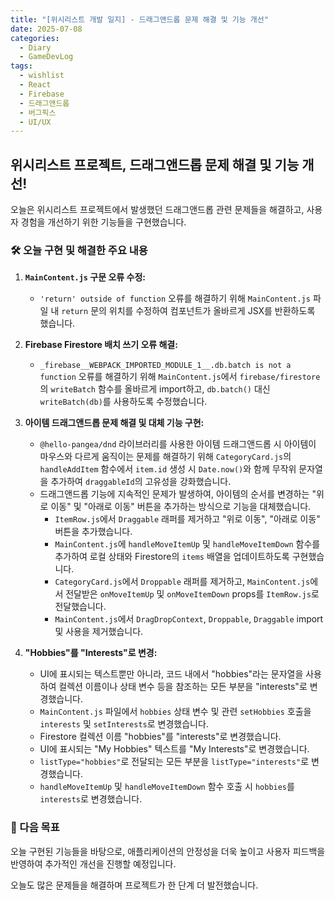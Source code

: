 ```yaml
---
title: "[위시리스트 개발 일지] - 드래그앤드롭 문제 해결 및 기능 개선"
date: 2025-07-08
categories:
  - Diary
  - GameDevLog
tags:
  - wishlist
  - React
  - Firebase
  - 드래그앤드롭
  - 버그픽스
  - UI/UX
---
```


## 위시리스트 프로젝트, 드래그앤드롭 문제 해결 및 기능 개선!

오늘은 위시리스트 프로젝트에서 발생했던 드래그앤드롭 관련 문제들을 해결하고, 사용자 경험을 개선하기 위한 기능들을 구현했습니다.

### 🛠️ 오늘 구현 및 해결한 주요 내용

1.  **`MainContent.js` 구문 오류 수정:**
    *   `'return' outside of function` 오류를 해결하기 위해 `MainContent.js` 파일 내 `return` 문의 위치를 수정하여 컴포넌트가 올바르게 JSX를 반환하도록 했습니다.

2.  **Firebase Firestore 배치 쓰기 오류 해결:**
    *   `_firebase__WEBPACK_IMPORTED_MODULE_1__.db.batch is not a function` 오류를 해결하기 위해 `MainContent.js`에서 `firebase/firestore`의 `writeBatch` 함수를 올바르게 import하고, `db.batch()` 대신 `writeBatch(db)`를 사용하도록 수정했습니다.

3.  **아이템 드래그앤드롭 문제 해결 및 대체 기능 구현:**
    *   `@hello-pangea/dnd` 라이브러리를 사용한 아이템 드래그앤드롭 시 아이템이 마우스와 다르게 움직이는 문제를 해결하기 위해 `CategoryCard.js`의 `handleAddItem` 함수에서 `item.id` 생성 시 `Date.now()`와 함께 무작위 문자열을 추가하여 `draggableId`의 고유성을 강화했습니다.
    *   드래그앤드롭 기능에 지속적인 문제가 발생하여, 아이템의 순서를 변경하는 "위로 이동" 및 "아래로 이동" 버튼을 추가하는 방식으로 기능을 대체했습니다.
        *   `ItemRow.js`에서 `Draggable` 래퍼를 제거하고 "위로 이동", "아래로 이동" 버튼을 추가했습니다.
        *   `MainContent.js`에 `handleMoveItemUp` 및 `handleMoveItemDown` 함수를 추가하여 로컬 상태와 Firestore의 `items` 배열을 업데이트하도록 구현했습니다.
        *   `CategoryCard.js`에서 `Droppable` 래퍼를 제거하고, `MainContent.js`에서 전달받은 `onMoveItemUp` 및 `onMoveItemDown` props를 `ItemRow.js`로 전달했습니다.
        *   `MainContent.js`에서 `DragDropContext`, `Droppable`, `Draggable` import 및 사용을 제거했습니다.

4.  **"Hobbies"를 "Interests"로 변경:**
    *   UI에 표시되는 텍스트뿐만 아니라, 코드 내에서 "hobbies"라는 문자열을 사용하여 컬렉션 이름이나 상태 변수 등을 참조하는 모든 부분을 "interests"로 변경했습니다.
    *   `MainContent.js` 파일에서 `hobbies` 상태 변수 및 관련 `setHobbies` 호출을 `interests` 및 `setInterests`로 변경했습니다.
    *   Firestore 컬렉션 이름 "hobbies"를 "interests"로 변경했습니다.
    *   UI에 표시되는 "My Hobbies" 텍스트를 "My Interests"로 변경했습니다.
    *   `listType="hobbies"`로 전달되는 모든 부분을 `listType="interests"`로 변경했습니다.
    *   `handleMoveItemUp` 및 `handleMoveItemDown` 함수 호출 시 `hobbies`를 `interests`로 변경했습니다.

### 🚀 다음 목표

오늘 구현된 기능들을 바탕으로, 애플리케이션의 안정성을 더욱 높이고 사용자 피드백을 반영하여 추가적인 개선을 진행할 예정입니다.

오늘도 많은 문제들을 해결하며 프로젝트가 한 단계 더 발전했습니다.
